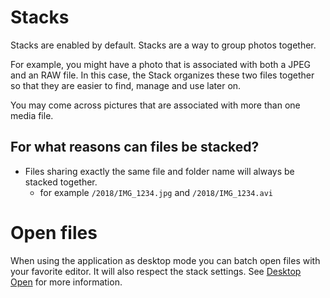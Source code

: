 # Stacks

Stacks are enabled by default. Stacks are a way to group photos together.

For example, you might have a photo that is associated with both a JPEG and an RAW file.
In this case, the Stack organizes these two files together so that they are easier to find, manage
and use later on.

You may come across pictures that are associated with more than one media file.

## For what reasons can files be stacked?

- Files sharing exactly the same file and folder name will always be stacked together.
    - for example `/2018/IMG_1234.jpg` and `/2018/IMG_1234.avi`

# Open files

When using the application as desktop mode you can batch open files with your favorite editor. It
will also respect the stack settings.
See [Desktop Open](../getting-started/configuration/desktop-open.md) for more information.
